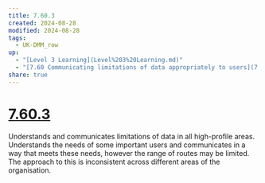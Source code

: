 ```yaml
---
title: 7.60.3
created: 2024-08-28
modified: 2024-08-28
tags:
  - UK-DMM_row
up:
  - "[Level 3 Learning](Level%203%20Learning.md)"
  - "[7.60 Communicating limitations of data appropriately to users](7.60%20Communicating%20limitations%20of%20data%20appropriately%20to%20users.md)"
share: true
---
```

# [7.60.3](7.60.3.md)

Understands and communicates limitations of data in all high-profile areas. Understands the needs of some important users and communicates in a way that meets these needs, however the range of routes may be limited. The approach to this is inconsistent across different areas of the organisation.

